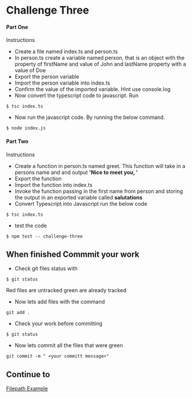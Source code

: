 # Challenge Three

#### Part One
Instructions
* Create a file named index.ts and person.ts
* In person.ts create a variable named person, that is an object with the property of firstName and value of John and lastName property with a value of Doe
* Export the person variable
* Import the person variable into index.ts
* Confirm the value of the imported variable. Hint use console.log
* Now convert the typescript code to javascript. Run
```
$ tsc index.ts
```
* Now run the javascript code. By running the below command.
```
$ node index.js
```
#### Part Two
Instructions
* Create a function in person.ts named greet. This function will take in a persons name and and output **'Nice to meet you, <first name>'**
* Export  the function
* Import the function into index.ts
* Invoke the function passing in the first name from person and storing the output in an exported variable called **salutations**
* Convert Typescript into Javascript run the below code
```
$ tsc index.ts
```
* test the code
```
$ npm test -- challenge-three
```
## When finished Commmit your work
* Check git files status with
``` 
$ git status
````
Red files are untracked green are already tracked

* Now lets add files with the command 
```
git add .
````
* Check your work before committing
```
$ git status
```
* Now lets commit all the files that were green 
``` 
git commit -m " <your committ message>"
```
## Continue to 
[Filepath Example](https://github.com/SoftStackFactory/typescript-imports/tree/master/filepath-example)
